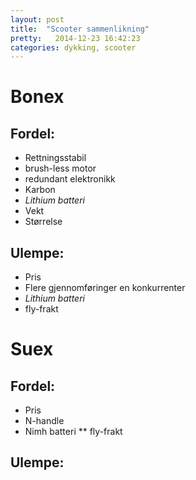 ```yaml
---
layout: post
title:  "Scooter sammenlikning"
pretty:   2014-12-23 16:42:23
categories: dykking, scooter
---
```


Bonex
=====

## Fordel:
* Rettningsstabil
* brush-less motor
* redundant elektronikk
* Karbon
* *Lithium batteri*
* Vekt
* Størrelse

## Ulempe:
* Pris
* Flere gjennomføringer en konkurrenter
* *Lithium batteri*
* fly-frakt

Suex
====
## Fordel:
* Pris
* N-handle
* Nimh batteri
** fly-frakt

## Ulempe:
